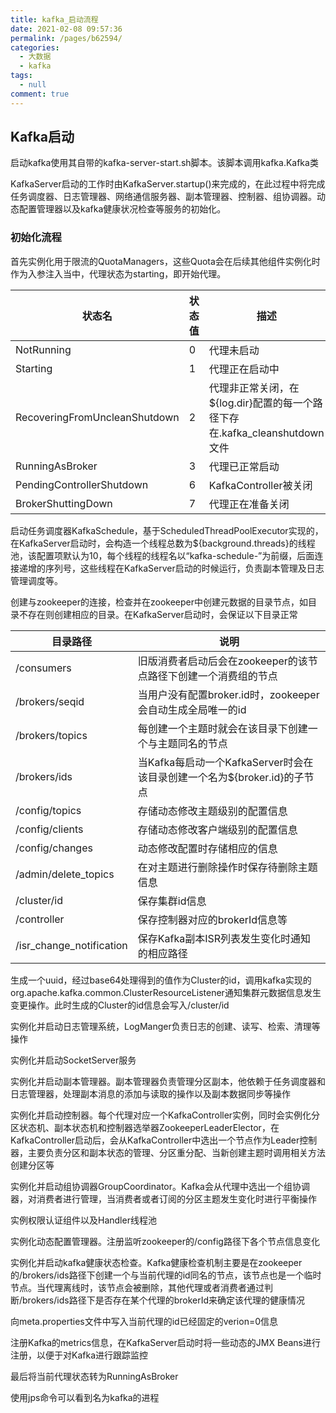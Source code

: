 ```yaml
---
title: kafka_启动流程
date: 2021-02-08 09:57:36
permalink: /pages/b62594/
categories: 
  - 大数据
  - kafka
tags: 
  - null
comment: true
---
```

## Kafka启动

启动kafka使用其自带的kafka-server-start.sh脚本。该脚本调用kafka.Kafka类

KafkaServer启动的工作时由KafkaServer.startup()来完成的，在此过程中将完成任务调度器、日志管理器、网络通信服务器、副本管理器、控制器、组协调器。动态配置管理器以及kafka健康状况检查等服务的初始化。

### 初始化流程

首先实例化用于限流的QuotaManagers，这些Quota会在后续其他组件实例化时作为入参注入当中，代理状态为starting，即开始代理。

| 状态名                        | 状态值 | 描述                                                         |
| ----------------------------- | ------ | ------------------------------------------------------------ |
| NotRunning                    | 0      | 代理未启动                                                   |
| Starting                      | 1      | 代理正在启动中                                               |
| RecoveringFromUncleanShutdown | 2      | 代理非正常关闭，在${log.dir}配置的每一个路径下存在.kafka_cleanshutdown文件 |
| RunningAsBroker               | 3      | 代理已正常启动                                               |
| PendingControllerShutdown     | 6      | KafkaController被关闭                                        |
| BrokerShuttingDown            | 7      | 代理正在准备关闭                                             |

启动任务调度器KafkaSchedule，基于ScheduledThreadPoolExecutor实现的，在KafkaServer启动时，会构造一个线程总数为${background.threads}的线程池，该配置项默认为10，每个线程的线程名以“kafka-schedule-”为前缀，后面连接递增的序列号，这些线程在KafkaServer启动的时候运行，负责副本管理及日志管理调度等。

创建与zookeeper的连接，检查并在zookeeper中创建元数据的目录节点，如目录不存在则创建相应的目录。在KafkaServer启动时，会保证以下目录正常

| 目录路径                 | 说明                                                         |
| ------------------------ | ------------------------------------------------------------ |
| /consumers               | 旧版消费者启动后会在zookeeper的该节点路径下创建一个消费组的节点 |
| /brokers/seqid           | 当用户没有配置broker.id时，zookeeper会自动生成全局唯一的id   |
| /brokers/topics          | 每创建一个主题时就会在该目录下创建一个与主题同名的节点       |
| /brokers/ids             | 当Kafka每启动一个KafkaServer时会在该目录创建一个名为${broker.id}的子节点 |
| /config/topics           | 存储动态修改主题级别的配置信息                               |
| /config/clients          | 存储动态修改客户端级别的配置信息                             |
| /config/changes          | 动态修改配置时存储相应的信息                                 |
| /admin/delete_topics     | 在对主题进行删除操作时保存待删除主题信息                     |
| /cluster/id              | 保存集群id信息                                               |
| /controller              | 保存控制器对应的brokerId信息等                               |
| /isr_change_notification | 保存Kafka副本ISR列表发生变化时通知的相应路径                 |

生成一个uuid，经过base64处理得到的值作为Cluster的id，调用kafka实现的org.apache.kafka.common.ClusterResourceListener通知集群元数据信息发生变更操作。此时生成的Cluster的id信息会写入/cluster/id

实例化并启动日志管理系统，LogManger负责日志的创建、读写、检索、清理等操作

实例化并启动SocketServer服务

实例化并启动副本管理器。副本管理器负责管理分区副本，他依赖于任务调度器和日志管理器，处理副本消息的添加与读取的操作以及副本数据同步等操作

实例化并启动控制器。每个代理对应一个KafkaController实例，同时会实例化分区状态机、副本状态机和控制器选举器ZookeeperLeaderElector，在KafkaController启动后，会从KafkaController中选出一个节点作为Leader控制器，主要负责分区和副本状态的管理、分区重分配、当新创建主题时调用相关方法创建分区等

实例化并启动组协调器GroupCoordinator。Kafka会从代理中选出一个组协调器，对消费者进行管理，当消费者或者订阅的分区主题发生变化时进行平衡操作

实例权限认证组件以及Handler线程池

实例化动态配置管理器。注册监听zookeeper的/config路径下各个节点信息变化

实例化并启动kafka健康状态检查。Kafka健康检查机制主要是在zookeeper的/brokers/ids路径下创建一个与当前代理的id同名的节点，该节点也是一个临时节点。当代理离线时，该节点会被删除，其他代理或者消费者通过判断/brokers/ids路径下是否存在某个代理的brokerId来确定该代理的健康情况

向meta.properties文件中写入当前代理的id已经固定的verion=0信息

注册Kafka的metrics信息，在KafkaServer启动时将一些动态的JMX Beans进行注册，以便于对Kafka进行跟踪监控

最后将当前代理状态转为RunningAsBroker

使用jps命令可以看到名为kafka的进程